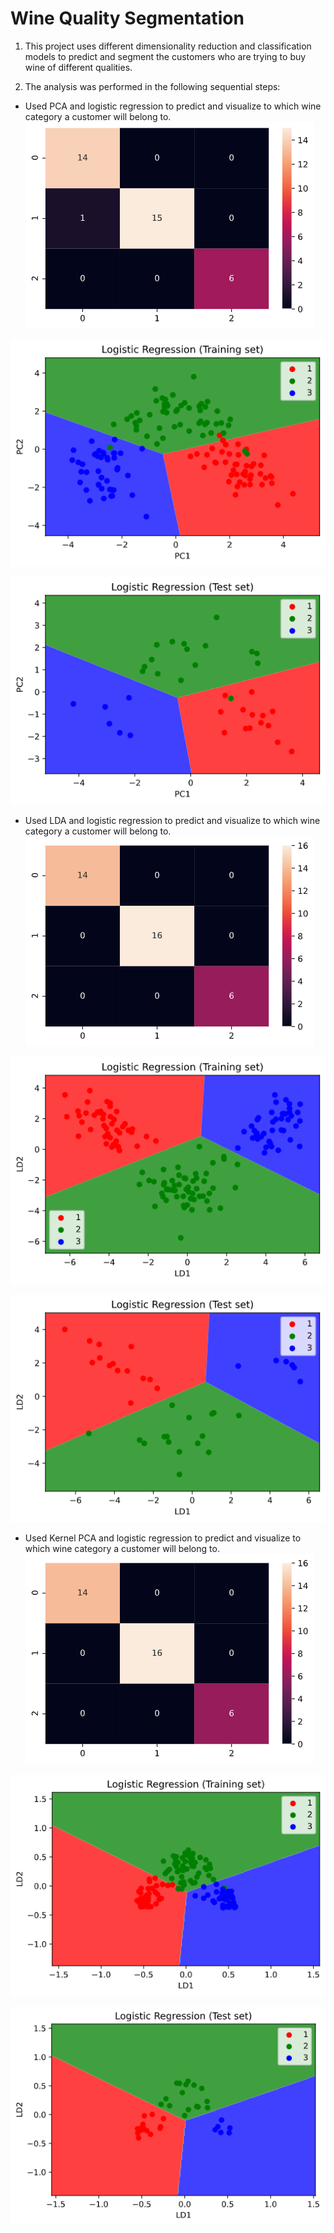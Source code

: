 # Wine Quality Segmentation

1. This project uses different dimensionality reduction and classification models to predict and segment the customers who are trying to buy wine of different qualities.

2. The analysis was performed in the following sequential steps:

* Used PCA and logistic regression to predict and visualize to which wine category a customer will belong to.
![](images/pca_cm.png)

![](images/pca_training.png)

![](images/pca_testing.png)

* Used LDA and logistic regression to predict and visualize to which wine category a customer will belong to.
![](images/lda_cm.png)

![](images/lda_training.png)

![](images/lda_testing.png)

* Used Kernel PCA and logistic regression to predict and visualize to which wine category a customer will belong to.
![](images/kpca_cm.png)

![](images/kpca_training.png)

![](images/kpca_testing.png)

